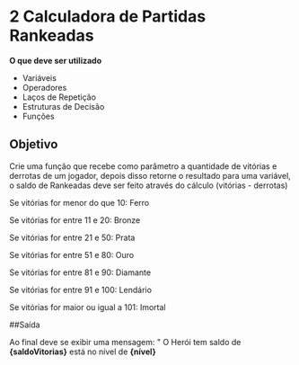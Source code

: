 # 2 Calculadora de Partidas Rankeadas
**O que deve ser utilizado**

- Variáveis
- Operadores
- Laços de Repetição
- Estruturas de Decisão
- Funções

## Objetivo
Crie uma função que recebe como parâmetro a quantidade de vitórias e derrotas de um jogador, depois disso retorne o resultado para uma variável, o saldo de Rankeadas deve ser feito através do cálculo (vitórias - derrotas) 

Se vitórias for menor do que 10: Ferro

Se vitórias for entre 11 e 20: Bronze

Se vitórias for entre 21 e 50: Prata

Se vitórias for entre 51 e 80: Ouro

Se vitórias for entre 81 e 90: Diamante

Se vitórias for entre 91 e 100: Lendário

Se vitórias for maior ou igual a 101: Imortal

##Saída 

Ao final deve se exibir uma mensagem: 
" O Herói tem saldo de **{saldoVitorias}** está no nível de **{nível}** 
